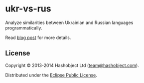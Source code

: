 # ukr-vs-rus

Analyze similarities between Ukrainian and Russian languages programmatically.

Read [blog post](http://blog.hashobject.com/ukrainian-vs-russian) for more details.


## License

Copyright © 2013-2014 Hashobject Ltd (team@hashobject.com).

Distributed under the [Eclipse Public License](http://opensource.org/licenses/eclipse-1.0).
